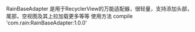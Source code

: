 RainBaseAdapter 
是用于RecyclerView的万能适配器，很轻量，支持添加头部，尾部，空视图及其上拉加载更多等等
使用方法
compile 'com.rain:RainBaseAdapter:1.0.0'
